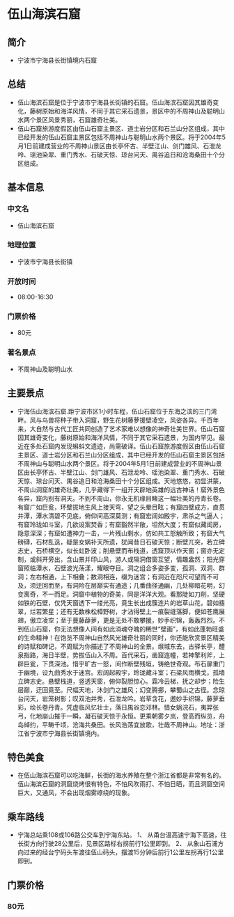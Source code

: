 # 伍山海滨石窟
## 简介
- 宁波市宁海县长街镇境内石窟
## 总结
- 伍山海滨石窟是位于宁波市宁海县长街镇的石窟。伍山海滨石窟因其雄奇变化，藤树原始和海洋风情，不同于其它采石遗景，景区中的不周神山及聪明山水两个景区风景秀丽，石窟雄奇壮美。
- 伍山石窟旅游度假区由伍山石窟主景区、道士岩分区和石兰山分区组成，其中已经开发的伍山石窟主景区包括不周神山与聪明山水两个景区。将于2004年5月1日前建成营业的不周神山景区由长亭怀古、半壁江山、剑门雄风、石泄龙呤、瑶池染翠、重门秀水、石破天惊、琼台问天、禺谷追日和沧海桑田十个分区组成。
## 基本信息
### 中文名
- 伍山海滨石窟
### 地理位置
- 宁波市宁海县长街镇
### 开放时间
- 08:00-16:30
### 门票价格
- 80元
### 著名景点
- 不周神山及聪明山水
## 主要景点
- 宁海伍山海滨石窟.距宁波市区1小时车程，伍山石窟位于东海之滨的三门湾畔。风与鸟兽将种子带入洞窟，野生花树藤萝援壁凌空，风姿各异。千百年来，大自然与古代工匠共同创造了艺术家难以想像的神奇壮美世界。伍山石窟因其雄奇变化，藤树原始和海洋风情，不同于其它采石遗景，为国内罕见。最近在多处石窟内发现蝌蚪文遗迹，尚需破译。伍山石窟旅游度假区由伍山石窟主景区、道士岩分区和石兰山分区组成，其中已经开发的伍山石窟主景区包括不周神山与聪明山水两个景区。将于2004年5月1日前建成营业的不周神山景区由长亭怀古、半壁江山、剑门雄风、石泄龙呤、瑶池染翠、重门秀水、石破天惊、琼台问天、禺谷追日和沧海桑田十个分区组成。天地悠悠，初显洪蒙，不周山洞窟的雄奇壮美，几乎藏得下一组开天辟地英雄的远古神话！窟外景色各异，窟内别有洞天。不到不周山，你永无机缘目睹这一幅壮美的丹青长卷。有窟广如巨瓮，环壁拔地生风上接天穹，望之头晕目眩；有窟四壁成方，直贯井潭，潭水清碧不见底，俯仰间高深莫测；有窟宏阔如殿宇，肃杀之气逼人；有窟玲珑如斗室，几欲设案焚香；有窟豁然半敞，坦然大度；有窟似藏闺房，隐意深深；有窟如遭神力一击，一片残山剩水，仿如共工怒触所致；有窟大气磅礴，石材乱迭，疑是女娲补天所遗，犹闻昔日石破天惊；断壁兀突，若立碑志史，石桥横空，似长虹卧波；削悬壁而布栈道，透窟顶以作天窗；窗亦无定制，或斜开旁出，含山景并印山风，游人或隔洞借窗互望，情趣盎然；阳光穿窗照临潭水，石壁波光荡漾，耀眼夺目。洞之组合多姿多变，孤洞、双洞、群洞；左右相通，上下相叠；数洞相连，缀为迷宫；有洞近在咫尺可望而不可及，须迂回而至，有洞险在层巅实有通途；几番曲径通幽，几处柳暗花明，幻变离奇，不一而足。洞窟中植物的奇美，同是洋洋大观。看那陡如刀削，坚硬如铁的石壁，仅凭天窗透下一缕光亮，竟生长出成簇连片的岩草山花，碧如翡翠，烂若繁星；还有无数株松樟野树，才沾得壁上一痕裂缝落脚，便如苍鹰展翅，傲立凌空；至于蔓藤薜萝，更是无处不敢攀援，妙手织锦，轰轰烈烈。不到伍山石窟，你无法想像人间有如此消魂夺魄的稀世“壁画”，有如此蓬勃旺盛的生命精神！在饱览不周神山自然风光雄奇壮丽的同时，你还能欣赏景区精美的诗赋和碑记，不周赋为你描述了不周神山的全景。缑城东去，古驿长亭，醴泉指路，海日半壁，势拔伍山入不周。百代采石，凿窟连幢，若神擎利斧，上辟巨瓮，下贯深池。惜乎旷古一怒，间作断壁残垣，铸绝世奇观。布石扉重门于幽境，设九曲秀水于迷宫。宏阔起殿宇，玲珑藏斗室；石梁风雨横戈，孤墙立碑志史。悬壁栈道，竖透天窗，俯仰裂胆惊心。霜冷云梯，抚之却步；险生层巅，迂回竟至。尺幅天地，沐剑门之雄风；幻变腾挪，攀蜀山之古径。念琼台问天，岩笼树影；叹双池并秀，石泄龙吟。岩草含花，邀妙手织锦，藤萝垂彩，绘长卷丹青。凭虚临风忆壮士，落日禺谷恋邓林。惜女娲浣石，夷羿张弓，化地崩山摧于一瞬，凝石破天惊于永恒。更乘朝雾夕岚，登高而纵览，舟岛绰约，平畴千顷，沧海共桑田。长风浩荡宜放歌，壮哉不周神山。地址：浙江省宁波市宁海县长街镇境内。
## 特色美食
- 在伍山海滨石窟可以吃海鲜，长街的海水养殖在整个浙江省都是非常有名的。伍山海滨石窟的洞窟烧烤很有特色，不怕风吹雨打、不怕日晒，而且洞窟空间巨大，又通风，不会出现烟雾缭绕的现象。
## 乘车路线
- 宁海总站乘108或106路公交车到宁海东站。 1、 从甬台温高速宁海下高速，往长街方向行驶28公里后，见景区路标右拐前行1公里即到。 2、 从象山石浦方向过来的经台宁码头车渡往伍山码头，摆渡15分钟后前行1公里左拐再行1公里即到。
## 门票价格
### 80元
